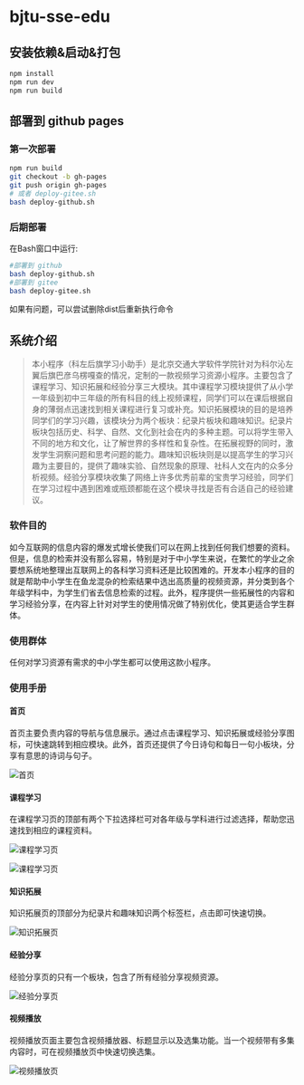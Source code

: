 # bjtu-sse-edu

## 安装依赖&启动&打包

```sh
npm install
npm run dev
npm run build
```

## 部署到 github pages

### 第一次部署

```sh
npm run build
git checkout -b gh-pages
git push origin gh-pages
# 或者 deploy-gitee.sh
bash deploy-github.sh
```

### 后期部署

在Bash窗口中运行:

```sh
#部署到 github
bash deploy-github.sh
#部署到 gitee
bash deploy-gitee.sh
```

如果有问题，可以尝试删除dist后重新执行命令

## 系统介绍

> 本小程序（科左后旗学习小助手）是北京交通大学软件学院针对为科尔沁左翼后旗巴彦乌楞嘎查的情况，定制的一款视频学习资源小程序。主要包含了课程学习、知识拓展和经验分享三大模块。其中课程学习模块提供了从小学一年级到初中三年级的所有科目的线上视频课程，同学们可以在课后根据自身的薄弱点迅速找到相关课程进行复习或补充。知识拓展模块的目的是培养同学们的学习兴趣，该模块分为两个板块：纪录片板块和趣味知识。纪录片板块包括历史、科学、自然、文化到社会在内的多种主题。可以将学生带入不同的地方和文化，让了解世界的多样性和复杂性。在拓展视野的同时，激发学生洞察问题和思考问题的能力。趣味知识板块则是以提高学生的学习兴趣为主要目的，提供了趣味实验、自然现象的原理、社科人文在内的众多分析视频。经验分享模块收集了网络上许多优秀前辈的宝贵学习经验，同学们在学习过程中遇到困难或瓶颈都能在这个模块寻找是否有合适自己的经验建议。

### 软件目的

如今互联网的信息内容的爆发式增长使我们可以在网上找到任何我们想要的资料。但是，信息的检索并没有那么容易，特别是对于中小学生来说，在繁忙的学业之余要想系统地整理出互联网上的各科学习资料还是比较困难的。开发本小程序的目的就是帮助中小学生在鱼龙混杂的检索结果中选出高质量的视频资源，并分类到各个年级学科中，为学生们省去信息检索的过程。此外，程序提供一些拓展性的内容和学习经验分享，在内容上针对对学生的使用情况做了特别优化，使其更适合学生群体。

### 使用群体

任何对学习资源有需求的中小学生都可以使用这款小程序。

### 使用手册

#### 首页

首页主要负责内容的导航与信息展示。通过点击课程学习、知识拓展或经验分享图标，可快速跳转到相应模块。此外，首页还提供了今日诗句和每日一句小板块，分享有意思的诗词与句子。

![首页](image/home.png)

#### 课程学习

在课程学习页的顶部有两个下拉选择栏可对各年级与学科进行过滤选择，帮助您迅速找到相应的课程资料。

![课程学习页](image/learn.png)

![课程学习页](image/learn-select.png)

#### 知识拓展

知识拓展页的顶部分为纪录片和趣味知识两个标签栏，点击即可快速切换。

![知识拓展页](image/expand.png)

#### 经验分享

经验分享页的只有一个板块，包含了所有经验分享视频资源。

![经验分享页](image/experience.png)

#### 视频播放

视频播放页面主要包含视频播放器、标题显示以及选集功能。当一个视频带有多集内容时，可在视频播放页中快速切换选集。

![视频播放页](image/video.png)

